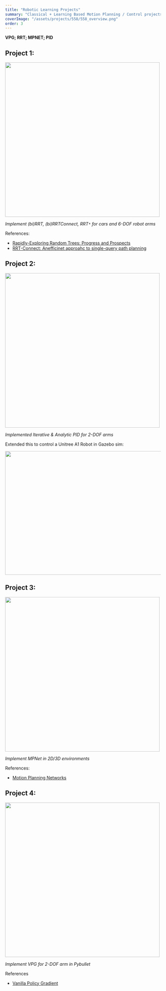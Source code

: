 ```yaml
---
title: "Robotic Learning Projects"
summary: "Classical + Learning Based Motion Planning / Control projects "
coverImage: "/assets/projects/558/558_overview.png"
order: 3
---
```

**VPG; RRT; MPNET; PID**
## Project 1:
<img src="/assets/projects/558/558_rrt-star.png" width="500" height="500">

*Implement (bi)RRT, (bi)RRTConnect, RRT`*` for cars and 6-DOF robot arms*

References:
- [Rapidly-Exploring Random Trees: Progress and Prospects](https://msl.cs.uiuc.edu/~lavalle/papers/LavKuf01.pdf)
- [RRT-Connect: Anefficinet approahc to single-query path planning]()

## Project 2:
<img src="/assets/projects/558/558_b1_pid.png" width="500" height="500">

*Implemented Iterative & Analytic PID for 2-DOF arms*

Extended this to control a Unitree A1 Robot in Gazebo sim:

<img src="/assets/projects/558/558_a1_pid.png" width="600" height="400">

## Project 3:

<img src="/assets/projects/558/558_mpnet.png" width="500" height="500">

*Implement MPNet in 2D/3D environments*


References:
- [Motion Planning Networks](https://arxiv.org/pdf/1806.05767)

## Project 4:


<img src="/assets/projects/558/558_vpg.png" width="500" height="500">

*Implement VPG for 2-DOF arm in Pybullet*

References
- [Vanilla Policy Gradient](https://spinningup.openai.com/en/latest/algorithms/vpg.html)

